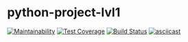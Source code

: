 # python-project-lvl1
[![Maintainability](https://api.codeclimate.com/v1/badges/92de00b7b58105008b41/maintainability)](https://codeclimate.com/github/Aleksey94Dan/python-project-lvl1/maintainability)
[![Test Coverage](https://api.codeclimate.com/v1/badges/a99a88d28ad37a79dbf6/test_coverage)](https://codeclimate.com/github/codeclimate/codeclimate/test_coverage)
[![Build Status](https://travis-ci.com/Aleksey94Dan/python-project-lvl1.svg?branch=master)](https://travis-ci.com/Aleksey94Dan/python-project-lvl1)
[![asciicast](https://asciinema.org/a/wwmfUNypuNTOo7d4RKd72DECK/.png)](https://asciinema.org/a/wwmfUNypuNTOo7d4RKd72DECK)
